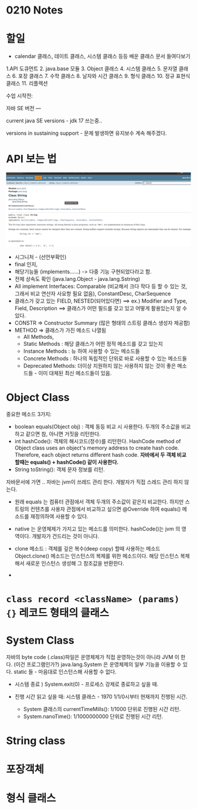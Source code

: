 # 0210 Notes
# 할일
- calendar 클래스, 데이트 클래스, 시스템 클래스 등등 배운 클래스 문서 들여다보기

1.API 도큐먼트
2. java.base 모듈
3. Object 클래스
4. 시스템 클래스
5. 문자열 클래스
6. 포장 클래스
7. 수학 클래스
8. 날자와 시간 클래스
9. 형식 클래스
10. 정규 표현식 클래스
11. 리플렉션

수업 시작전:

자바 SE 버전 —

current java SE versions - jdk 17 쓰는중..

versions in sustaining support - 문제 발생하면 유지보수 계속 해주겠다.

# API 보는 법
![img.png](img.png)

- 시그니처 - (선언부확인)
- final 인지, 
- 해당기능들 (implements......) -> 다중 기능 구현되었다라고 함. 
- 전체 상속도 확인 (java.lang.Object - java.lang.Sstring) 
- All implement Interfaces: Comparable<String> (비교해서 크다 작다 등 할 수 있는 것, 그래서 비교 연산자 사요항 필요 없음), ConstantDesc, CharSequence
- 클래스가 갖고 있는 FIELD, NESTED(되어있다면) ==> ex.) <Field Summary> Modifier and Type, Field, Description ==> 클래스가 어떤 필드를 갖고 있고 어떻게 활용있는지 알 수 있다. 
- CONSTR => Constructor Summary (많은 형태의 스트링 클래스 생성자 제공함) 
- METHOD => 클래스가 가진 메소드 나열됨 
  - All Methods,
  - Static Methods : 해당 클래스가 어떤 정적 메소드를 갖고 있는지 
  - Instance Methods : 뉴 하여 사용할 수 있는 메소드들 
  - Concrete Methods : 하나의 독립적인 단위로 바로 사용할 수 있는 메소드들 
  - Deprecated Methods: 더이상 지원하지 않는 사용하지 않는 것이 좋은 메소드들 - 이미 대체된 최신 메소드들이 있음. 

# Object Class 

중요한 메소드 3가지: 
- boolean equals(Object obj) : 객체 동등 비교 시 사용한다. 두개의 주소값을 비교하고 같으면 참, 아니면 거짓을 리턴한다. 
- int hashCode(): 객체의 해시코드(정수)를 리턴한다. HashCode method of Object class uses an object's memory address to create hash code. Therefore, each object returns different hash code. **자바에서 두 객체 비교할때는 equals() + hashCode() 같이 사용한다.** 
- String toString(): 객체 문자 정보를 리턴. 

자바문서에 가면 ..
자바는 jvm이 쓰레드 관리 한다. 개발자가 직접 스레드 관리 하지 않는다. 

- 원래 equals 는 컴퓨터 관점에서 객체 두개의 주소값이 같은지 비교한다. 하지만 스트링의 컨텐츠를 사용자 관점에서 비교하고 싶으면 @Override 하여 equals() 메소드를 재정의하여 사용할 수 있다. 

- native 는 운영체제가 가지고 있는 메소드를 의미한다. hashCode()는 jvm 의 영역이다. 개발자가 건드리는 것이 아니다. 

- clone 메소드 : 객체를 깊은 복수(deep copy) 할때 사용하는 메소드
Object.clone() 메소드는 인스턴스의 복제를 위한 메소드이다. 
해당 인스턴스 복제해서 새로운 인스턴스 생성해 그 참조값을 반환한다. 
- 

# `class record <className> (params) {}` 레코드 형태의 클래스 

# System Class 
자바의 byte code (.class)파일은 운영체제가 직접 운영하는것이 아니라 JVM 이 한다. (이건 프로그램인가?)
java.lang.System 은 운영체제의 일부 기능을 이용할 수 있다. 
static 들 - 마음대로 인스턴스해 사용할 수 없다. 

- 시스템 종료 ) System.exit(0) - 프로세스 강제로 종료하고 싶을 때. 

- 진행 시간 읽고 싶을 때: 시스템 클래스 - 1970 1/1/0시부터 현재까지 진행된 시간. 
  - System 클래스의 currentTimeMills(): 1/1000 단위로 진행된 시간 리턴. 
  - System.nanoTime(): 1/1000000000 단위로 진행된 시간 리턴. 

# String class 
# 포장객체 

# 형식 클래스 
